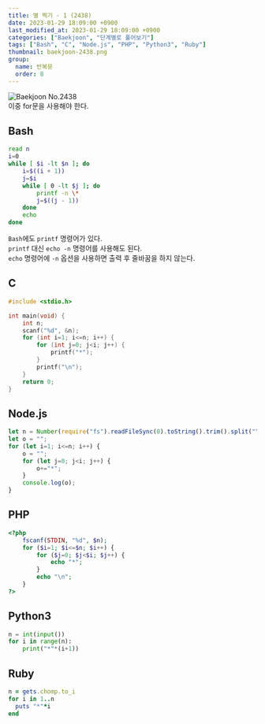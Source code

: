 ```yaml
---
title: 별 찍기 - 1 (2438)
date: 2023-01-29 18:09:00 +0900
last_modified_at: 2023-01-29 18:09:00 +0900
categories: ["Baekjoon", "단계별로 풀어보기"]
tags: ["Bash", "C", "Node.js", "PHP", "Python3", "Ruby"]
thumbnail: baekjoon-2438.png
group:
  name: 반복문
  order: 8
---
```


![Baekjoon No.2438](baekjoon-2438.png)  
이중 for문을 사용해야 한다.

## Bash
```bash
read n
i=0
while [ $i -lt $n ]; do
	i=$((i + 1))
	j=$i
	while [ 0 -lt $j ]; do
		printf -n \*
		j=$((j - 1))
	done
	echo
done
```
`Bash`에도 `printf` 명령어가 있다.  
`printf` 대신 `echo -n` 명령어를 사용해도 된다.  
`echo` 명령어에 `-n` 옵션을 사용하면 출력 후 줄바꿈을 하지 않는다.

## C
```c
#include <stdio.h>

int main(void) {
	int n;
	scanf("%d", &n);
	for (int i=1; i<=n; i++) {
		for (int j=0; j<i; j++) {
			printf("*");
		}
		printf("\n");
	}
	return 0;
}
```

## Node.js
```javascript
let n = Number(require("fs").readFileSync(0).toString().trim().split("\n")[0]);
let o = "";
for (let i=1; i<=n; i++) {
	o = "";
	for (let j=0; j<i; j++) {
		o+="*";
	}
	console.log(o);
}
```

## PHP
```php
<?php
	fscanf(STDIN, "%d", $n);
	for ($i=1; $i<=$n; $i++) {
		for ($j=0; $j<$i; $j++) {
			echo "*";
		}
		echo "\n";
	}
?>
```

## Python3
```python
n = int(input())
for i in range(n):
    print("*"*(i+1))
```

## Ruby
```ruby
n = gets.chomp.to_i
for i in 1..n
  puts "*"*i
end
```
